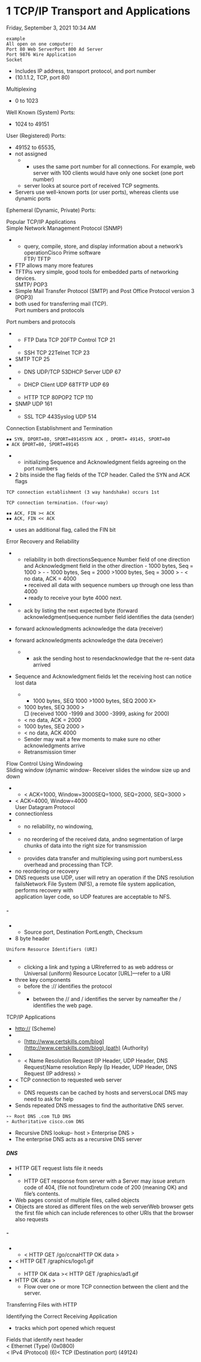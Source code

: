 # 1 TCP/IP Transport and Applications

Friday, September 3, 2021 10:34 AM

```
example
All open on one computer:
Port 80 Web ServerPort 800 Ad Server
Port 9876 Wire Application
Socket
```

- Includes IP address, transport protocol, and port number
- (10.1.1.2, TCP, port 80)

Multiplexing

- 0 to 1023

Well Known (System) Ports:

- 1024 to 49151

User (Registered) Ports:

- 49152 to 65535,
- not assigned
    - - uses the same port number for all connections. For example, web server with 100 clients would have only one socket (one port number)
    - server looks at source port of received TCP segments.
- Servers use well-known ports (or user ports), whereas clients use dynamic ports

Ephemeral (Dynamic, Private) Ports:

Popular TCP/IP Applications  
Simple Network Management Protocol (SNMP)

- - query, compile, store, and display information about a network’s operationCisco Prime software  
        FTP/ TFTP
- FTP allows many more features
- TFTPis very simple, good tools for embedded parts of networking devices.  
    SMTP/ POP3
- Simple Mail Transfer Protocol (SMTP) and Post Office Protocol version 3 (POP3)
- both used for transferring mail (TCP).  
    Port numbers and protocols

Port numbers and protocols

- - FTP Data TCP 20FTP Control TCP 21
- - SSH TCP 22Telnet TCP 23
- SMTP TCP 25
- - DNS UDP/TCP 53DHCP Server UDP 67
- - DHCP Client UDP 68TFTP UDP 69
- - HTTP TCP 80POP2 TCP 110
- SNMP UDP 161
- - SSL TCP 443Syslog UDP 514

Connection Establishment and Termination

```
▪▪ SYN, DPORT=80, SPORT=49145SYN ACK , DPORT= 49145, SPORT=80
▪ ACK DPORT=80, SPORT=49145
```

- - initializing Sequence and Acknowledgment fields agreeing on the port numbers
- 2 bits inside the flag fields of the TCP header. Called the SYN and ACK flags

```
TCP connection establishment (3 way handshake) occurs 1st
```

```
TCP connection termination. (four-way)
```

```
▪▪ ACK, FIN >< ACK
▪▪ ACK, FIN << ACK
```

- uses an additional flag, called the FIN bit

Error Recovery and Reliability

- - reliability in both directionsSequence Number field of one direction and Acknowledgment field in the other direction
        - 1000 bytes, Seq = 1000 >
        - - 1000 bytes, Seq = 2000 >1000 bytes, Seq = 3000 >
        - < no data, ACK = 4000  
            ▪ received all data with sequence numbers up through one less than 4000  
            ▪ ready to receive your byte 4000 next.
- - ack by listing the next expected byte (forward acknowledgment)sequence number field identifies the data (sender)
- forward acknowledgments acknowledge the data (receiver)

- forward acknowledgments acknowledge the data (receiver)
    - - ask the sending host to resendacknowledge that the re-sent data arrived
- Sequence and Acknowledgment fields let the receiving host can notice lost data
    - - 1000 bytes, SEQ 1000 >1000 bytes, SEQ 2000 X>
    - 1000 bytes, SEQ 3000 >  
        □ (received 1000 -1999 and 3000 -3999, asking for 2000)
    - < no data, ACK = 2000
    - 1000 bytes, SEQ 2000 >
    - < no data, ACK 4000
    - Sender may wait a few moments to make sure no other acknowledgments arrive
    - Retransmission timer

Flow Control Using Windowing  
Sliding window (dynamic window- Receiver slides the window size up and down

- - < ACK=1000, Window=3000SEQ=1000, SEQ=2000, SEQ=3000 >
- < ACK=4000, Window=4000  
    User Datagram Protocol
- connectionless
- - no reliability, no windowing,
- - no reordering of the received data, andno segmentation of large chunks of data into the right size for transmission
- - provides data transfer and multiplexing using port numbersLess overhead and processing than TCP.
- no reordering or recovery
- DNS requests use UDP, user will retry an operation if the DNS resolution failsNetwork File System (NFS), a remote file system application, performs recovery with  
    application layer code, so UDP features are acceptable to NFS.

##### -

- - Source port, Destination PortLength, Checksum
- 8 byte header

```
Uniform Resource Identifiers (URI)
```

- - clicking a link and typing a URIreferred to as web address or Universal (uniform) Resource Locator [URL]—refer to a URI
- three key components
    - before the :// identifies the protocol
    - - between the // and / identifies the server by nameafter the / identifies the web page.

TCP/IP Applications

- [http://](http:) (Scheme)
- - [http://www.certskills.com/blog](http://www.certskills.com/blog) (path) (Authority)
- - < Name Resolution Request (IP Header, UDP Header, DNS Request)Name resolution Reply (Ip Header, UDP Header, DNS Request (IP address) >
- < TCP connection to requested web server
- - DNS requests can be cached by hosts and serversLocal DNS may need to ask for help
- Sends repeated DNS messages to find the authoritative DNS server.

```
➢➢ Root DNS .com TLD DNS
➢ Authoritative cisco.com DNS
```

- Recursive DNS lookup- host > Enterprise DNS >
- The enterprise DNS acts as a recursive DNS server

##### DNS

- HTTP GET request lists file it needs
- - HTTP GET response from server with a Server may issue areturn code of 404, (file not found)return code of 200 (meaning OK) and file’s contents.
- Web pages consist of multiple files, called objects
- Objects are stored as different files on the web serverWeb browser gets the first file which can include references to other URIs that the browser  
    also requests

##### -

- - < HTTP GET /go/ccnaHTTP OK data >
- < HTTP GET /graphics/logo1.gif
- - HTTP OK data >< HTTP GET /graphics/ad1.gif
- HTTP OK data >
    - Flow over one or more TCP connection between the client and the server.

Transferring Files with HTTP

Identifying the Correct Receiving Application

- tracks which port opened which request

Fields that identify next header  
< Ethernet (Type) (0x0800)  
< IPv4 (Protocol) (6)< TCP (Destination port) (49124)
